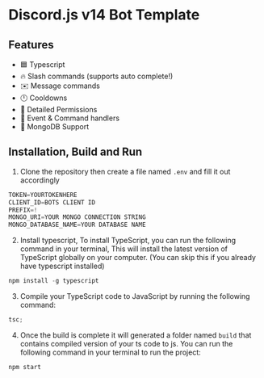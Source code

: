 # Discord.js v14 Bot Template

## Features

-   🟦 Typescript
-   🔥 Slash commands (supports auto complete!)
-   ✉️ Message commands
-   🕛 Cooldowns
-   🏴 Detailed Permissions
-   💪 Event & Command handlers
-   🍃 MongoDB Support

## Installation, Build and Run

1. Clone the repository then create a file named `.env` and fill it out accordingly

```js
TOKEN=YOURTOKENHERE
CLIENT_ID=BOTS CLIENT ID
PREFIX=!
MONGO_URI=YOUR MONGO CONNECTION STRING
MONGO_DATABASE_NAME=YOUR DATABASE NAME
```

2. Install typescript, To install TypeScript, you can run the following command in your terminal, This will install the latest version of TypeScript globally on your computer. (You can skip this if you already have typescript installed)

```ts
npm install -g typescript
```

3. Compile your TypeScript code to JavaScript by running the following command:

```js
tsc;
```

4. Once the build is complete it will generated a folder named `build` that contains compiled version of your ts code to js. You can run the following command in your terminal to run the project:

```js
npm start
```
